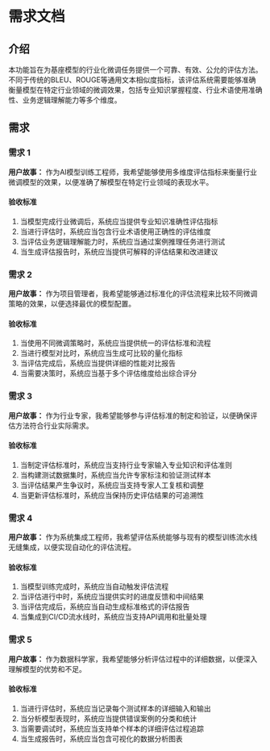 # 需求文档

## 介绍

本功能旨在为基座模型的行业化微调任务提供一个可靠、有效、公允的评估方法。不同于传统的BLEU、ROUGE等通用文本相似度指标，该评估系统需要能够准确衡量模型在特定行业领域的微调效果，包括专业知识掌握程度、行业术语使用准确性、业务逻辑理解能力等多个维度。

## 需求

### 需求 1

**用户故事：** 作为AI模型训练工程师，我希望能够使用多维度评估指标来衡量行业微调模型的效果，以便准确了解模型在特定行业领域的表现水平。

#### 验收标准

1. 当模型完成行业微调后，系统应当提供专业知识准确性评估指标
2. 当进行评估时，系统应当包含行业术语使用正确性的评估维度
3. 当评估业务逻辑理解能力时，系统应当通过案例推理任务进行测试
4. 当生成评估报告时，系统应当提供可解释的评估结果和改进建议

### 需求 2

**用户故事：** 作为项目管理者，我希望能够通过标准化的评估流程来比较不同微调策略的效果，以便选择最优的模型配置。

#### 验收标准

1. 当使用不同微调策略时，系统应当提供统一的评估标准和流程
2. 当进行模型对比时，系统应当生成可比较的量化指标
3. 当评估完成后，系统应当提供详细的性能对比报告
4. 当需要决策时，系统应当基于多个评估维度给出综合评分

### 需求 3

**用户故事：** 作为行业专家，我希望能够参与评估标准的制定和验证，以便确保评估方法符合行业实际需求。

#### 验收标准

1. 当制定评估标准时，系统应当支持行业专家输入专业知识和评估准则
2. 当构建测试数据集时，系统应当允许专家标注和验证测试样本
3. 当评估结果产生争议时，系统应当支持专家人工复核和调整
4. 当更新评估标准时，系统应当保持历史评估结果的可追溯性

### 需求 4

**用户故事：** 作为系统集成工程师，我希望评估系统能够与现有的模型训练流水线无缝集成，以便实现自动化的评估流程。

#### 验收标准

1. 当模型训练完成时，系统应当自动触发评估流程
2. 当评估进行中时，系统应当提供实时的进度反馈和中间结果
3. 当评估完成后，系统应当自动生成标准格式的评估报告
4. 当集成到CI/CD流水线时，系统应当支持API调用和批量处理

### 需求 5

**用户故事：** 作为数据科学家，我希望能够分析评估过程中的详细数据，以便深入理解模型的优势和不足。

#### 验收标准

1. 当进行评估时，系统应当记录每个测试样本的详细输入和输出
2. 当分析模型表现时，系统应当提供错误案例的分类和统计
3. 当需要调试时，系统应当支持单个样本的详细评估过程追踪
4. 当生成报告时，系统应当包含可视化的数据分析图表